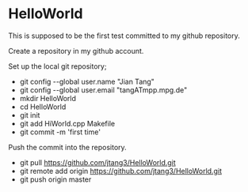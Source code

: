 HelloWorld
==========

This is supposed to be the first test committed to my github repository.

Create a repository in my github account.

Set up the local git repository;
* git config --global user.name "Jian Tang"
* git config --global user.email "tangATmpp.mpg.de"
* mkdir HelloWorld
* cd HelloWorld
* git init
* git add HiWorld.cpp Makefile
* git commit -m 'first time'

Push the commit into the repository.
* git pull https://github.com/jtang3/HelloWorld.git
* git remote add origin https://github.com/jtang3/HelloWorld.git
* git push origin master


